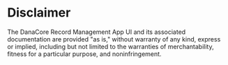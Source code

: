 # Disclaimer

The DanaCore Record Management App UI and its associated documentation are provided "as is," without warranty of any kind, express or implied, including but not limited to the warranties of merchantability, fitness for a particular purpose, and noninfringement.
